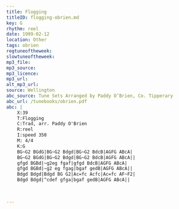```yaml
---
title: Flogging
titleID: flogging-obrien.md
key: G
rhythm: reel
date: 1999-02-12
location: Other
tags: obrien
regtuneoftheweek:
slowtuneoftheweek:
mp3_file:
mp3_source:
mp3_licence:
mp3_url:
alt_mp3_url:
source: Wellington
abc_source: Tune Sets Arranged by Paddy O’Brien, Co. Tipperary
abc_url: /tunebooks/obrien.pdf
abc: |
    X:39
    T:Flogging
    C:Trad, arr. Paddy O'Brien
    R:reel
    I:speed 350
    M: 4/4
    K:G
    BG~G2 BGdG|BG~G2 Bdgd|BG~G2 BdcB|AGFG ABcA|
    BG~G2 BGdG|BG~G2 Bdgd|BG~G2 BdcB|AGFG ABcA||
    gfgd BGBd|~g2eg fgaf|gfgd BdcB|AGFG ABcA|
    gfgd BGBd|~g2 eg fgag|bgaf gedB|AGFG ABcA||
    Bdgd Bdgd|Bdgd BG G2|Ac=fc Acfc|Ac=fc AF~F2|
    Bdgd Bdgd|^cdef gfga|bgaf gedB|AGFG ABcA||
    
    

---
```

